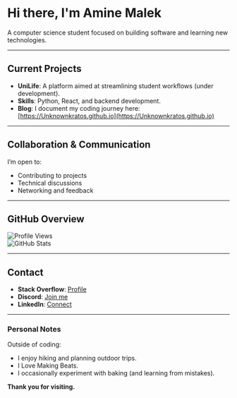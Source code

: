 # Hi there, I'm Amine Malek  

A computer science student focused on building software and learning new technologies.  

---

## Current Projects  
- **UniLife**: A platform aimed at streamlining student workflows (under development).  
- **Skills**: Python, React, and backend development.  
- **Blog**: I document my coding journey here: [https://Unknownkratos.github.io](https://Unknownkratos.github.io)  

---

## Collaboration & Communication  
I’m open to:  
- Contributing to projects  
- Technical discussions  
- Networking and feedback  

---

## GitHub Overview  
![Profile Views](https://komarev.com/ghpvc/?username=Unknownkratos&label=Profile%20views&color=0e75b6&style=flat)  
![GitHub Stats](https://github-readme-stats.vercel.app/api?username=Unknownkratos&count_private=true&show_icons=true&theme=github_dark)  

---

## Contact  
- **Stack Overflow**: [Profile](https://stackoverflow.com/users/22089111/unknownkratos)  
- **Discord**: [Join me](https://discord.gg/unknownkratos)  
- **LinkedIn**: [Connect](https://linkedin.com/in/unknownkratos)  

---

### Personal Notes  
Outside of coding:  
- I enjoy hiking and planning outdoor trips.  
- I Love Making Beats.  
- I occasionally experiment with baking (and learning from mistakes).  

**Thank you for visiting.**  
